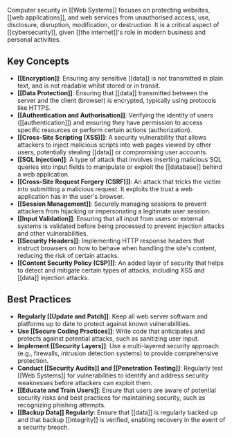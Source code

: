 Computer security in [[Web Systems]] focuses on protecting websites, [[web applications]], and web services from unauthorised access, use, disclosure, disruption, modification, or destruction. It is a critical aspect of [[cybersecurity]], given [[the internet]]'s role in modern business and personal activities.


## Key Concepts
- **[[Encryption]]**: Ensuring any sensitive [[data]] is not transmitted in plain text, and is not readable whilst stored or in transit.  
- **[[Data Protection]]**: Ensuring that [[data]] transmitted between the server and the client (browser) is encrypted, typically using protocols like HTTPS.
- **[[Authentication and Authorisation]]**: Verifying the identity of users ([[authentication]]) and ensuring they have permission to access specific resources or perform certain actions (authorization).
- **[[Cross-Site Scripting (XSS)]]**: A security vulnerability that allows attackers to inject malicious scripts into web pages viewed by other users, potentially stealing [[data]] or compromising user accounts.
- **[[SQL Injection]]**: A type of attack that involves inserting malicious SQL queries into input fields to manipulate or exploit the [[database]] behind a web application.
- **[[Cross-Site Request Forgery (CSRF)]]**: An attack that tricks the victim into submitting a malicious request. It exploits the trust a web application has in the user's browser.
- **[[Session Management]]**: Securely managing sessions to prevent attackers from hijacking or impersonating a legitimate user session.
- **[[Input Validation]]**: Ensuring that all input from users or external systems is validated before being processed to prevent injection attacks and other vulnerabilities.
- **[[Security Headers]]**: Implementing HTTP response headers that instruct browsers on how to behave when handling the site's content, reducing the risk of certain attacks.
- **[[Content Security Policy (CSP)]]**: An added layer of security that helps to detect and mitigate certain types of attacks, including XSS and [[data]] injection attacks.

## Best Practices

- **Regularly [[Update and Patch]]**: Keep all web server software and platforms up to date to protect against known vulnerabilities.
- **Use [[Secure Coding Practices]]**: Write code that anticipates and protects against potential attacks, such as sanitizing user input.
- **Implement [[Security Layers]]**: Use a multi-layered security approach (e.g., firewalls, intrusion detection systems) to provide comprehensive protection.
- **Conduct [[Security Audits]] and [[Penetration Testing]]**: Regularly test [[Web Systems]] for vulnerabilities to identify and address security weaknesses before attackers can exploit them.
- **[[Educate and Train Users]]**: Ensure that users are aware of potential security risks and best practices for maintaining security, such as recognizing phishing attempts.
- **[[Backup Data]] Regularly**: Ensure that [[data]] is regularly backed up and that backup [[integrity]] is verified, enabling recovery in the event of a security breach.